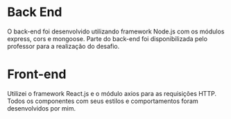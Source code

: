 # Back End
O back-end foi desenvolvido utilizando framework Node.js com os módulos express, cors e mongoose.
Parte do back-end foi disponibilizada pelo professor para a realização do desafio.

# Front-end
Utilizei o framework React.js e o módulo axios para as requisições HTTP.
Todos os componentes com seus estilos e comportamentos foram desenvolvidos por mim.

